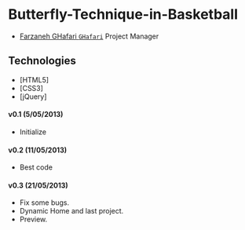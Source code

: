 Butterfly-Technique-in-Basketball
=================================

* [Farzaneh GHafari `GHafari`](https://github.com/Asal-GHafari) Project Manager


## Technologies 
* [HTML5]
* [CSS3]
* [jQuery]


#### v0.1 (5/05/2013)
  * Initialize
  
#### v0.2 (11/05/2013)
  * Best code

#### v0.3 (21/05/2013)
  * Fix some bugs.
  * Dynamic Home and last project.
  * Preview.
